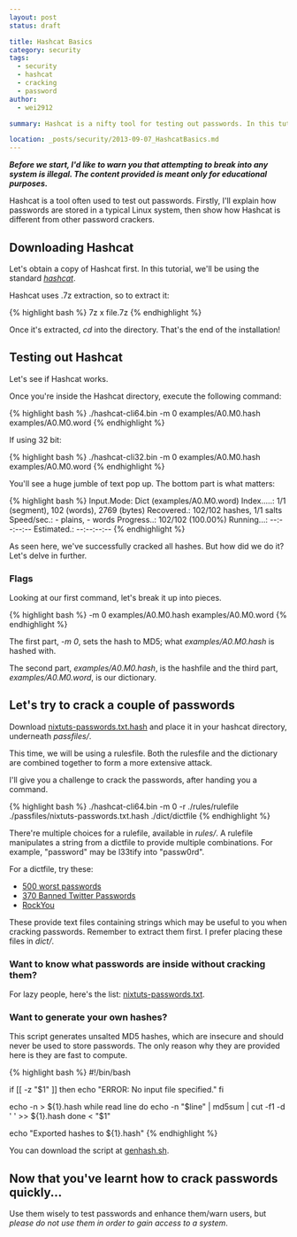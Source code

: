 ```yaml
---
layout: post
status: draft

title: Hashcat Basics
category: security
tags: 
  - security
  - hashcat
  - cracking
  - password
author: 
  - wei2912

summary: Hashcat is a nifty tool for testing out passwords. In this tutorial, we'll give you a guide through the basics of Hashcat.

location: _posts/security/2013-09-07_HashcatBasics.md
---
```


***Before we start, I'd like to warn you that attempting to break into any system is illegal. The content provided is meant only for educational purposes.***

Hashcat is a tool often used to test out passwords. Firstly, I'll explain how passwords are stored in a typical Linux system, then show how Hashcat is different from other password crackers.

## Downloading Hashcat

Let's obtain a copy of Hashcat first. In this tutorial, we'll be using the standard *[hashcat](http://hashcat.net/hashcat/)*.

Hashcat uses .7z extraction, so to extract it:

{% highlight bash %}
7z x file.7z
{% endhighlight %}

Once it's extracted, *cd* into the directory. That's the end of the installation!

## Testing out Hashcat

Let's see if Hashcat works.

Once you're inside the Hashcat directory, execute the following command:

{% highlight bash %}
./hashcat-cli64.bin -m 0 examples/A0.M0.hash examples/A0.M0.word
{% endhighlight %}

If using 32 bit:

{% highlight bash %}
./hashcat-cli32.bin -m 0 examples/A0.M0.hash examples/A0.M0.word
{% endhighlight %}

You'll see a huge jumble of text pop up. The bottom part is what matters:

{% highlight bash %}
Input.Mode: Dict (examples/A0.M0.word)
Index.....: 1/1 (segment), 102 (words), 2769 (bytes)
Recovered.: 102/102 hashes, 1/1 salts
Speed/sec.: - plains, - words
Progress..: 102/102 (100.00%)
Running...: --:--:--:--
Estimated.: --:--:--:--
{% endhighlight %}

As seen here, we've successfully cracked all hashes. But how did we do it? Let's delve in further.

<!--more-->

### Flags

Looking at our first command, let's break it up into pieces.

{% highlight bash %}
-m 0
examples/A0.M0.hash
examples/A0.M0.word
{% endhighlight %}

The first part, *-m 0*, sets the hash to MD5; what *examples/A0.M0.hash* is hashed with.

The second part, *examples/A0.M0.hash*, is the hashfile and the third part, *examples/A0.M0.word*, is our dictionary.

## Let's try to crack a couple of passwords

Download [nixtuts-passwords.txt.hash](/files/HashcatBasics/nixtuts-passwords.txt.hash) and place it in your hashcat directory, underneath *passfiles/*.

This time, we will be using a rulesfile. Both the rulesfile and the dictionary are combined together to form a more extensive attack.

I'll give you a challenge to crack the passwords, after handing you a command.

{% highlight bash %}
./hashcat-cli64.bin -m 0 -r ./rules/rulefile ./passfiles/nixtuts-passwords.txt.hash ./dict/dictfile
{% endhighlight %}

There're multiple choices for a rulefile, available in *rules/*. A rulefile manipulates a string from a dictfile to provide multiple combinations. For example, "password" may be l33tify into "passw0rd".

For a dictfile, try these:

* [500 worst passwords](http://downloads.skullsecurity.org/passwords/500-worst-passwords.txt.bz2)
* [370 Banned Twitter Passwords](http://downloads.skullsecurity.org/passwords/twitter-banned.txt.bz2)
* [RockYou](http://downloads.skullsecurity.org/passwords/rockyou.txt.bz2)

These provide text files containing strings which may be useful to you when cracking passwords. Remember to extract them first. I prefer placing these files in *dict/*.

### Want to know what passwords are inside without cracking them?

For lazy people, here's the list: [nixtuts-passwords.txt](/files/HashcatBasics/nixtuts-passwords.txt).

### Want to generate your own hashes?

This script generates unsalted MD5 hashes, which are insecure and should never be used to store passwords. The only reason why they are provided here is they are fast to compute.

{% highlight bash %}
#!/bin/bash

if [[ -z "$1" ]]
then
echo "ERROR: No input file specified."
fi

echo -n > ${1}.hash
while read line
do
echo -n "$line" | md5sum | cut -f1 -d ' ' >> ${1}.hash
done < "$1"

echo "Exported hashes to ${1}.hash"
{% endhighlight %}

You can download the script at [genhash.sh](/files/HashcatBasics/genhash.sh).

## Now that you've learnt how to crack passwords quickly...

Use them wisely to test passwords and enhance them/warn users, but *please do not use them in order to gain access to a system*.
